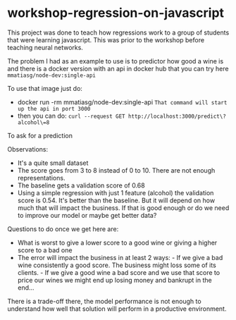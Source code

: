 # workshop-regression-on-javascript
This project was done to teach how regressions work to a group of students that were learning javascript. This was prior to the workshop before teaching neural networks.

The problem I had as an example to use is to predictor how good a wine is and there is a docker version with an api in docker hub that you can try here 
``` mmatiasg/node-dev:single-api ```

To use that image just do:
 - docker run -rm mmatiasg/node-dev:single-api
  ```That command will start up the api in port 3000```
 - then you can do:
  ```curl --request GET http://localhost:3000/predict\?alcohol\=8```
 
 To ask for a prediction

Observations:
 - It's a quite small dataset
 - The score goes from 3 to 8 instead of 0 to 10. There are not enough representations.
 - The baseline gets a validation score of 0.68
 - Using a simple regression with just 1 feature (alcohol) the validation score is 0.54.
  It's better than the baseline. But it will depend on how much that will impact the business. 
  If that is good enough or do we need to improve our model or maybe get better data?
  
  Questions to do once we get here are:
   - What is worst to give a lower score to a good wine or giving a higher score to a bad one
   - The error will impact the business in at least 2 ways:
    - If we give a bad wine consistently a good score. The business might loss some of its clients.
    - If we give a good wine a bad score and we use that score to price our wines we might end up losing money and bankrupt in the end...
    
   There is a trade-off there, the model performance is not enough to understand how well that solution will perform in a productive environment.
